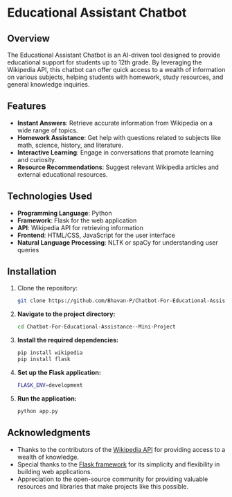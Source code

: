 # Educational Assistant Chatbot
## Overview

The Educational Assistant Chatbot is an AI-driven tool designed to provide educational support for students up to 12th grade. By leveraging the Wikipedia API, this chatbot can offer quick access to a wealth of information on various subjects, helping students with homework, study resources, and general knowledge inquiries.

## Features

- **Instant Answers**: Retrieve accurate information from Wikipedia on a wide range of topics.
- **Homework Assistance**: Get help with questions related to subjects like math, science, history, and literature.
- **Interactive Learning**: Engage in conversations that promote learning and curiosity.
- **Resource Recommendations**: Suggest relevant Wikipedia articles and external educational resources.

## Technologies Used

- **Programming Language**: Python
- **Framework**: Flask for the web application
- **API**: Wikipedia API for retrieving information
- **Frontend**: HTML/CSS, JavaScript for the user interface
- **Natural Language Processing**: NLTK or spaCy for understanding user queries

## Installation

1. Clone the repository:
   ```bash
   git clone https://github.com/Bhavan-P/Chatbot-For-Educational-Assistance--Mini-Project.git


2. **Navigate to the project directory:**
   ```bash
   cd Chatbot-For-Educational-Assistance--Mini-Project
3. **Install the required dependencies:**
   ```bash
   pip install wikipedia
   pip install flask
4. **Set up the Flask application:**
   ```bash
   FLASK_ENV=development
5. **Run the application:**
    ```bash
   python app.py
## Acknowledgments

- Thanks to the contributors of the [Wikipedia API](https://www.mediawiki.org/wiki/API:Main_page) for providing access to a wealth of knowledge.
- Special thanks to the [Flask framework](https://flask.palletsprojects.com/) for its simplicity and flexibility in building web applications.
- Appreciation to the open-source community for providing valuable resources and libraries that make projects like this possible.
